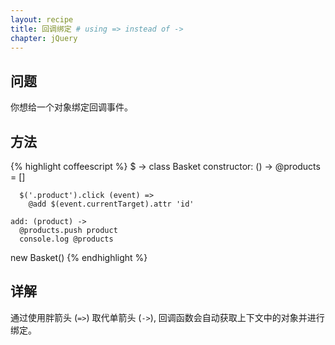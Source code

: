 ```yaml
---
layout: recipe
title: 回调绑定 # using => instead of ->
chapter: jQuery
---
```

## 问题

你想给一个对象绑定回调事件。

## 方法

{% highlight coffeescript %}
$ ->
  class Basket
    constructor: () ->
      @products = []

      $('.product').click (event) =>
        @add $(event.currentTarget).attr 'id'

    add: (product) ->
      @products.push product
      console.log @products

  new Basket()
{% endhighlight %}

## 详解

通过使用胖箭头 (`=>`) 取代单箭头 (`->`), 回调函数会自动获取上下文中的对象并进行绑定。
